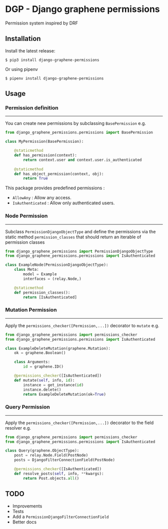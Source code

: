 # DGP - Django graphene permissions

Permission system inspired by DRF


## Installation

Install the latest release:

```shell
$ pip3 install django-graphene-permissions
```
Or using pipenv

```shell
$ pipenv install django-graphene-permissions
```

## Usage

### Permission definition
---

You can create new permissions by subclassing `BasePermission` e.g. 

```python
from django_graphene_permissions.permissions import BasePermission

class MyPermission(BasePermission):

    @staticmethod
    def has_permission(context):
        return context.user and context.user.is_authenticated
    
    @staticmethod
    def has_object_permission(context, obj):
        return True


```

This package provides predefined permissions : 

* `AllowAny` : Allow any access.
* `IsAuthenticated` : Allow only authenticated users.


### Node Permission
---

Subclass `PermissionDjangoObjectType` and define the permissions via the static method `permission_classes` that should return an iterable of permission classes


```python
from django_graphene_permissions import PermissionDjangoObjectType
from django_graphene_permissions.permissions import IsAuthenticated

class ExampleNode(PermissionDjangoObjectType):
    class Meta:
        model = Example
        interfaces = (relay.Node,)

    @staticmethod
    def permission_classes():
        return [IsAuthenticated]
```

### Mutation Permission
---

Apply the `permissions_checker([Permission,...])` decorator to `mutate` e.g.

```python
from django_graphene_permissions import permissions_checker
from django_graphene_permissions.permissions import IsAuthenticated

class ExampleDeleteMutation(graphene.Mutation):
    ok = graphene.Boolean()

    class Arguments:
        id = graphene.ID()

    @permissions_checker([IsAuthenticated])
    def mutate(self, info, id):
        instance = get_instance(id)
        instance.delete()
        return ExampleDeleteMutation(ok=True)
``` 

### Query Permission
---

Apply the `permissions_checker([Permission,...])` decorator to the field resolver e.g.

```python
from django_graphene_permissions import permissions_checker
from django_graphene_permissions.permissions import IsAuthenticated

class Query(graphene.ObjectType):
    post = relay.Node.Field(PostNode)
    posts = DjangoFilterConnectionField(PostNode)

    @permissions_checker([IsAuthenticated])
    def resolve_posts(self, info, **kwargs):
        return Post.objects.all()
```

## TODO

* Improvements
* Tests
* Add a `PermissionDjangoFilterConnectionField`
* Better docs
